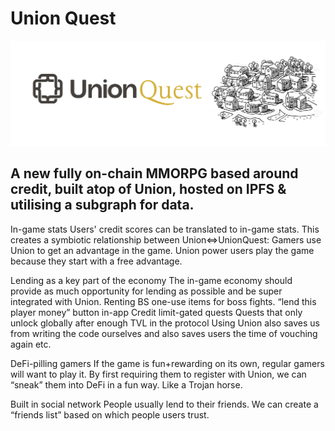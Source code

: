 <!--- -------------------------------------------- -->

# Union Quest

![UnionQuest](https://raw.githubusercontent.com/union-quest/union-quest/main/web/static/images/Logo/UnionQuestTwitterBanner.png)

## A new fully on-chain MMORPG based around credit, built atop of Union, hosted on IPFS & utilising a subgraph for data.



In-game stats
Users' credit scores can be translated to in-game stats. This creates a symbiotic relationship between Union⇔UnionQuest:
Gamers use Union to get an advantage in the game.
Union power users play the game because they start with a free advantage.
 
Lending as a key part of the economy
The in-game economy should provide as much opportunity for lending as possible and be super integrated with Union. 
Renting BS one-use items for boss fights.
“lend this player money” button in-app
Credit limit-gated quests
Quests that only unlock globally after enough TVL in the protocol
Using Union also saves us from writing the code ourselves and also saves users the time of vouching again etc.


DeFi-pilling gamers
If the game is fun+rewarding on its own, regular gamers will want to play it. By first requiring them to register with Union, we can “sneak” them into DeFi in a fun way. Like a Trojan horse.

Built in social network
People usually lend to their friends. We can create a “friends list” based on which people users trust.
